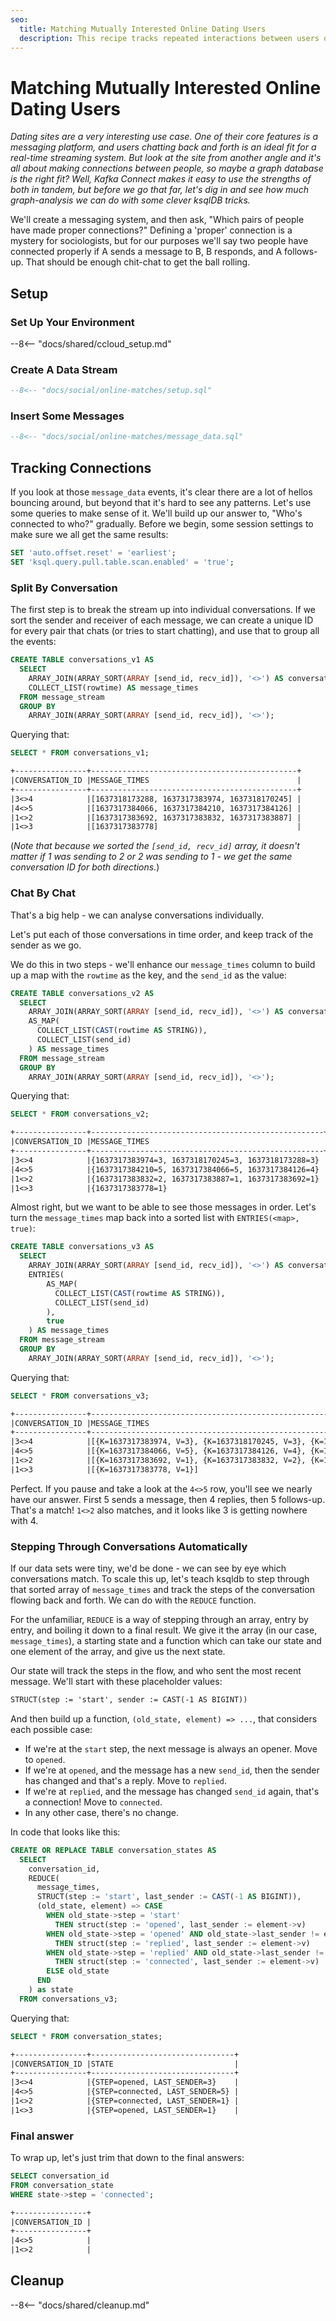 ```yaml
---
seo:
  title: Matching Mutually Interested Online Dating Users
  description: This recipe tracks repeated interactions between users of a social network or dating site.
---
```


# Matching Mutually Interested Online Dating Users

_Dating sites are a very interesting use case. One of their core
features is a messaging platform, and users chatting back and forth is an
ideal fit for a real-time streaming system. But look at the site from
another angle and it's all about making connections between people,
so maybe a graph database is the right fit? Well, Kafka Connect makes
it easy to use the strengths of both in tandem, but before we go that
far, let's dig in and see how much graph-analysis we can do with some
clever ksqlDB tricks._

We'll create a messaging system, and then ask, "Which pairs of people
have made proper connections?" Defining a 'proper' connection is a
mystery for sociologists, but for our purposes we'll say two people
have connected properly if A sends a message to B, B responds, and A
follows-up. That should be enough chit-chat to get the ball rolling.

## Setup

### Set Up Your Environment

--8<-- "docs/shared/ccloud_setup.md"

### Create A Data Stream

``` sql
--8<-- "docs/social/online-matches/setup.sql"
```

### Insert Some Messages

``` sql
--8<-- "docs/social/online-matches/message_data.sql"
```

## Tracking Connections

If you look at those `message_data` events, it's clear there are a lot
of hellos bouncing around, but beyond that it's hard to see any
patterns. Let's use some queries to make sense of it. We'll build up
our answer to, "Who's connected to who?"  gradually. Before we begin,
some session settings to make sure we all get the same results:

```sql
SET 'auto.offset.reset' = 'earliest';
SET 'ksql.query.pull.table.scan.enabled' = 'true';
```

### Split By Conversation

The first step is to break the stream up into individual
conversations. If we sort the sender and receiver of each message, we
can create a unique ID for every pair that chats (or tries to start
chatting), and use that to group all the events:

```sql
CREATE TABLE conversations_v1 AS
  SELECT
    ARRAY_JOIN(ARRAY_SORT(ARRAY [send_id, recv_id]), '<>') AS conversation_id,
    COLLECT_LIST(rowtime) AS message_times
  FROM message_stream
  GROUP BY 
    ARRAY_JOIN(ARRAY_SORT(ARRAY [send_id, recv_id]), '<>');
```

Querying that:

```sql
SELECT * FROM conversations_v1;
```

```txt
+----------------+----------------------------------------------+
|CONVERSATION_ID |MESSAGE_TIMES                                 |
+----------------+----------------------------------------------+
|3<>4            |[1637318173288, 1637317383974, 1637318170245] |
|4<>5            |[1637317384066, 1637317384210, 1637317384126] |
|1<>2            |[1637317383692, 1637317383832, 1637317383887] |
|1<>3            |[1637317383778]                               |
```

(_Note that because we sorted the `[send_id, recv_id]` array, it doesn't matter if 1
was sending to 2 or 2 was sending to 1 - we get the same conversation ID for both
directions._)

### Chat By Chat

That's a big help - we can analyse conversations individually. 


Let's put each of those conversations in time order, and keep track of the sender as we go.

We do this in two steps - we'll enhance our `message_times` column to
build up a map with the `rowtime` as the key, and the `send_id` as the
value:

```sql
CREATE TABLE conversations_v2 AS
  SELECT
    ARRAY_JOIN(ARRAY_SORT(ARRAY [send_id, recv_id]), '<>') AS conversation_id,
    AS_MAP(
      COLLECT_LIST(CAST(rowtime AS STRING)),
      COLLECT_LIST(send_id)
    ) AS message_times
  FROM message_stream
  GROUP BY 
    ARRAY_JOIN(ARRAY_SORT(ARRAY [send_id, recv_id]), '<>');
```

Querying that:

```sql
SELECT * FROM conversations_v2;
```


```txt
+----------------+----------------------------------------------------+
|CONVERSATION_ID |MESSAGE_TIMES                                       |
+----------------+----------------------------------------------------+
|3<>4            |{1637317383974=3, 1637318170245=3, 1637318173288=3} |
|4<>5            |{1637317384210=5, 1637317384066=5, 1637317384126=4} |
|1<>2            |{1637317383832=2, 1637317383887=1, 1637317383692=1} |
|1<>3            |{1637317383778=1}                                   |
```

Almost right, but we want to be able to see those messages in
order. Let's turn the `message_times` map back into a sorted list with
`ENTRIES(<map>, true)`:


```sql
CREATE TABLE conversations_v3 AS
  SELECT
    ARRAY_JOIN(ARRAY_SORT(ARRAY [send_id, recv_id]), '<>') AS conversation_id,
    ENTRIES(
        AS_MAP(
          COLLECT_LIST(CAST(rowtime AS STRING)),
          COLLECT_LIST(send_id)
        ),
        true
    ) AS message_times
  FROM message_stream
  GROUP BY 
    ARRAY_JOIN(ARRAY_SORT(ARRAY [send_id, recv_id]), '<>');
```

Querying that:

```sql
SELECT * FROM conversations_v3;
```

```txt
+----------------+-------------------------------------------------------------------------+
|CONVERSATION_ID |MESSAGE_TIMES                                                            |
+----------------+-------------------------------------------------------------------------+
|3<>4            |[{K=1637317383974, V=3}, {K=1637318170245, V=3}, {K=1637318173288, V=3}] |
|4<>5            |[{K=1637317384066, V=5}, {K=1637317384126, V=4}, {K=1637317384210, V=5}] |
|1<>2            |[{K=1637317383692, V=1}, {K=1637317383832, V=2}, {K=1637317383887, V=1}] |
|1<>3            |[{K=1637317383778, V=1}]                                                 |
```

Perfect. If you pause and take a look at the `4<>5` row, you'll see we
nearly have our answer. First 5 sends a message, then 4 replies, then
5 follows-up. That's a match!  `1<>2` also matches, and it looks like
3 is getting nowhere with 4.

### Stepping Through Conversations Automatically

If our data sets were tiny, we'd be done - we can see by eye which
conversations match. To scale this up, let's teach ksqldb to step
through that sorted array of `message_times` and track the steps of the
conversation flowing back and forth. We can do with the `REDUCE`
function.

For the unfamiliar, `REDUCE` is a way of stepping through an array,
entry by entry, and boiling it down to a final result. We give it the
array (in our case, `message_times`), a starting state and a function
which can take our state and one element of the array, and give us the
next state.

Our state will track the steps in the flow, and who sent the most
recent message. We'll start with these placeholder values:

```txt
STRUCT(step := 'start', sender := CAST(-1 AS BIGINT))
```

And then build up a function, `(old_state, element) => ...`, that
considers each possible case:

* If we're at the `start` step, the next message is always an
  opener. Move to `opened`.
* If we're at `opened`, and the message has a new `send_id`, then the
  sender has changed and that's a reply. Move to `replied`.
* If we're at `replied`, and the message has changed `send_id` again,
  that's a connection! Move to `connected`.
* In any other case, there's no change.

In code that looks like this:

```sql
CREATE OR REPLACE TABLE conversation_states AS
  SELECT 
    conversation_id,
    REDUCE(
      message_times,
      STRUCT(step := 'start', last_sender := CAST(-1 AS BIGINT)),
      (old_state, element) => CASE
        WHEN old_state->step = 'start' 
          THEN struct(step := 'opened', last_sender := element->v)
        WHEN old_state->step = 'opened' AND old_state->last_sender != element->v 
          THEN struct(step := 'replied', last_sender := element->v)
        WHEN old_state->step = 'replied' AND old_state->last_sender != element->v 
          THEN struct(step := 'connected', last_sender := element->v)
        ELSE old_state
      END
    ) as state
  FROM conversations_v3;
```

Querying that:

```sql
SELECT * FROM conversation_states;
```

```txt
+----------------+--------------------------------+
|CONVERSATION_ID |STATE                           |
+----------------+--------------------------------+
|3<>4            |{STEP=opened, LAST_SENDER=3}    |
|4<>5            |{STEP=connected, LAST_SENDER=5} |
|1<>2            |{STEP=connected, LAST_SENDER=1} |
|1<>3            |{STEP=opened, LAST_SENDER=1}    |
```

### Final answer

To wrap up, let's just trim that down to the final answers:

```sql
SELECT conversation_id
FROM conversation_state
WHERE state->step = 'connected';
```

```txt
+----------------+
|CONVERSATION_ID |
+----------------+
|4<>5            |
|1<>2            |
```

## Cleanup

--8<-- "docs/shared/cleanup.md"


